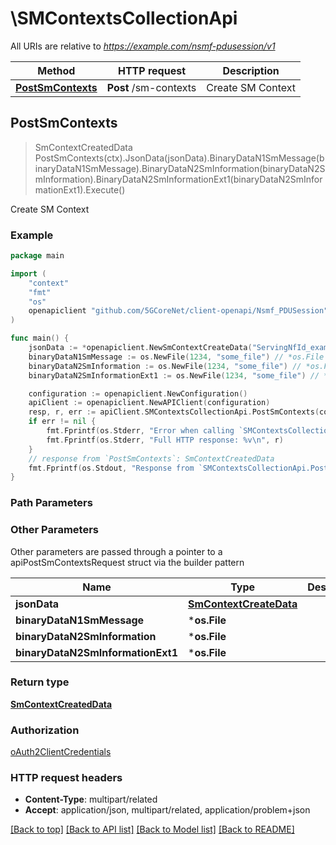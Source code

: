 # \SMContextsCollectionApi

All URIs are relative to *https://example.com/nsmf-pdusession/v1*

Method | HTTP request | Description
------------- | ------------- | -------------
[**PostSmContexts**](SMContextsCollectionApi.md#PostSmContexts) | **Post** /sm-contexts | Create SM Context



## PostSmContexts

> SmContextCreatedData PostSmContexts(ctx).JsonData(jsonData).BinaryDataN1SmMessage(binaryDataN1SmMessage).BinaryDataN2SmInformation(binaryDataN2SmInformation).BinaryDataN2SmInformationExt1(binaryDataN2SmInformationExt1).Execute()

Create SM Context

### Example

```go
package main

import (
    "context"
    "fmt"
    "os"
    openapiclient "github.com/5GCoreNet/client-openapi/Nsmf_PDUSession"
)

func main() {
    jsonData := *openapiclient.NewSmContextCreateData("ServingNfId_example", *openapiclient.NewPlmnIdNid("Mcc_example", "Mnc_example"), openapiclient.AccessType("3GPP_ACCESS"), "SmContextStatusUri_example") // SmContextCreateData |  (optional)
    binaryDataN1SmMessage := os.NewFile(1234, "some_file") // *os.File |  (optional)
    binaryDataN2SmInformation := os.NewFile(1234, "some_file") // *os.File |  (optional)
    binaryDataN2SmInformationExt1 := os.NewFile(1234, "some_file") // *os.File |  (optional)

    configuration := openapiclient.NewConfiguration()
    apiClient := openapiclient.NewAPIClient(configuration)
    resp, r, err := apiClient.SMContextsCollectionApi.PostSmContexts(context.Background()).JsonData(jsonData).BinaryDataN1SmMessage(binaryDataN1SmMessage).BinaryDataN2SmInformation(binaryDataN2SmInformation).BinaryDataN2SmInformationExt1(binaryDataN2SmInformationExt1).Execute()
    if err != nil {
        fmt.Fprintf(os.Stderr, "Error when calling `SMContextsCollectionApi.PostSmContexts``: %v\n", err)
        fmt.Fprintf(os.Stderr, "Full HTTP response: %v\n", r)
    }
    // response from `PostSmContexts`: SmContextCreatedData
    fmt.Fprintf(os.Stdout, "Response from `SMContextsCollectionApi.PostSmContexts`: %v\n", resp)
}
```

### Path Parameters



### Other Parameters

Other parameters are passed through a pointer to a apiPostSmContextsRequest struct via the builder pattern


Name | Type | Description  | Notes
------------- | ------------- | ------------- | -------------
 **jsonData** | [**SmContextCreateData**](SmContextCreateData.md) |  | 
 **binaryDataN1SmMessage** | ***os.File** |  | 
 **binaryDataN2SmInformation** | ***os.File** |  | 
 **binaryDataN2SmInformationExt1** | ***os.File** |  | 

### Return type

[**SmContextCreatedData**](SmContextCreatedData.md)

### Authorization

[oAuth2ClientCredentials](../README.md#oAuth2ClientCredentials)

### HTTP request headers

- **Content-Type**: multipart/related
- **Accept**: application/json, multipart/related, application/problem+json

[[Back to top]](#) [[Back to API list]](../README.md#documentation-for-api-endpoints)
[[Back to Model list]](../README.md#documentation-for-models)
[[Back to README]](../README.md)

